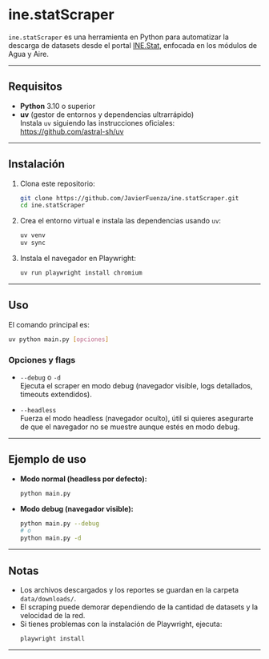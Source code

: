 # ine.statScraper

`ine.statScraper` es una herramienta en Python para automatizar la descarga de datasets desde el portal [INE.Stat](https://stat.ine.cl/), enfocada en los módulos de Agua y Aire.

---

## Requisitos

- **Python** 3.10 o superior  
- **uv** (gestor de entornos y dependencias ultrarrápido)  
  Instala `uv` siguiendo las instrucciones oficiales:  
  https://github.com/astral-sh/uv

---

## Instalación

1. Clona este repositorio:
   ```bash
   git clone https://github.com/JavierFuenza/ine.statScraper.git
   cd ine.statScraper
   ```

2. Crea el entorno virtual e instala las dependencias usando `uv`:
   ```bash
   uv venv
   uv sync
   ```
3. Instala el navegador en Playwright:
   ```bash
   uv run playwright install chromium
   ```
---

## Uso

El comando principal es:

```bash
uv python main.py [opciones]
```

### Opciones y flags

- `--debug` o `-d`  
  Ejecuta el scraper en modo debug (navegador visible, logs detallados, timeouts extendidos).

- `--headless`  
  Fuerza el modo headless (navegador oculto), útil si quieres asegurarte de que el navegador no se muestre aunque estés en modo debug.

---

## Ejemplo de uso

- **Modo normal (headless por defecto):**
  ```bash
  python main.py
  ```

- **Modo debug (navegador visible):**
  ```bash
  python main.py --debug
  # o
  python main.py -d
  ```

---

## Notas

- Los archivos descargados y los reportes se guardan en la carpeta `data/downloads/`.
- El scraping puede demorar dependiendo de la cantidad de datasets y la velocidad de la red.
- Si tienes problemas con la instalación de Playwright, ejecuta:
  ```bash
  playwright install
  ```

---


